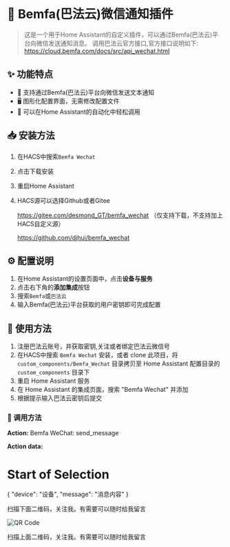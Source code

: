 # 🔔 Bemfa(巴法云)微信通知插件

> 这是一个用于Home Assistant的自定义插件，可以通过Bemfa(巴法云)平台向微信发送通知消息。
调用巴法云官方接口,官方接口说明如下:
> https://cloud.bemfa.com/docs/src/api_wechat.html

## ✨ 功能特点

- 📱 支持通过Bemfa(巴法云)平台向微信发送文本通知
- 🖥️ 图形化配置界面，无需修改配置文件
- 🔧 可以在Home Assistant的自动化中轻松调用

## 📥 安装方法

1. 在HACS中搜索`Bemfa Wechat`
2. 点击下载安装
3. 重启Home Assistant
4. HACS源可以选择Github或者Gitee

    https://gitee.com/desmond_GT/bemfa_wechat （仅支持下载，不支持加上HACS自定义源）

    https://github.com/djhui/bemfa_wechat

## ⚙️ 配置说明

1. 在Home Assistant的设置页面中，点击**设备与服务**
2. 点击右下角的**添加集成**按钮
3. 搜索`Bemfa`或`巴法云`
4. 输入Bemfa(巴法云)平台获取的用户密钥即可完成配置

## 🚀 使用方法

1. 注册巴法云账号，并获取密钥,关注或者绑定巴法云微信号
2. 在HACS中搜索 `Bemfa Wechat` 安装，或者 clone 此项目，将 `custom_components/Bemfa_Wechat` 目录拷贝至 Home Assistant 配置目录的 `custom_components` 目录下
3. 重启 Home Assistant 服务
4. 在 Home Assistant 的集成页面，搜索 "Bemfa Wechat" 并添加
5. 根据提示输入巴法云密钥后提交

### 📝 调用方法
**Action:** Bemfa WeChat: send_message

**Action data:**

# Start of Selection
{
    "device": "设备",
    "message": "消息内容"
}

扫描下面二维码，关注我。有需要可以随时给我留言

![QR Code](https://gitee.com/desmond_GT/hassio-addons/raw/main/WeChat_QRCode.png)

扫描上面二维码，关注我。有需要可以随时给我留言